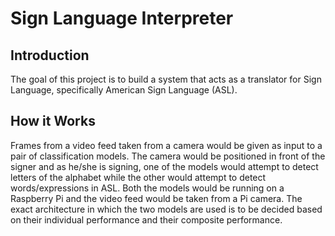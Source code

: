 # Sign Language Interpreter

## Introduction
The goal of this project is to build a system that acts as a translator for Sign Language, specifically American Sign Language (ASL). 

## How it Works
Frames from a video feed taken from a camera would be given as input to a pair of classification models. The camera would be positioned in front of the signer and as he/she is signing, one of the models would attempt to detect letters of the alphabet while the other would attempt to detect words/expressions in ASL. Both the models would be running on a Raspberry Pi and the video feed would be taken from a Pi camera. The exact architecture in which the two models are used is to be decided based on their individual performance and their composite performance.
